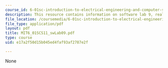 ```yaml
---
course_id: 6-01sc-introduction-to-electrical-engineering-and-computer-science-i-spring-2011
description: This resource contains information on software lab 9, real gain.
file_location: /coursemedia/6-01sc-introduction-to-electrical-engineering-and-computer-science-i-spring-2011/e17a2f50d15b045ed4faf93af2787e2f_MIT6_01SCS11_swLab09.pdf
file_type: application/pdf
layout: pdf
title: MIT6_01SCS11_swLab09.pdf
type: course
uid: e17a2f50d15b045ed4faf93af2787e2f

---
```

None